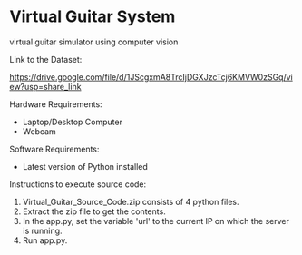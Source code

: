 # Virtual Guitar System
virtual guitar simulator using computer vision

Link to the Dataset: 

https://drive.google.com/file/d/1JScgxmA8TrcIjDGXJzcTcj6KMVW0zSGq/view?usp=share_link

Hardware Requirements:
- Laptop/Desktop Computer
- Webcam

Software Requirements:
- Latest version of Python installed

Instructions to execute source code:

1. Virtual_Guitar_Source_Code.zip consists of 4 python files.
2. Extract the zip file to get the contents.
3. In the app.py, set the variable 'url' to the current IP on which the server is running.
4. Run app.py.
